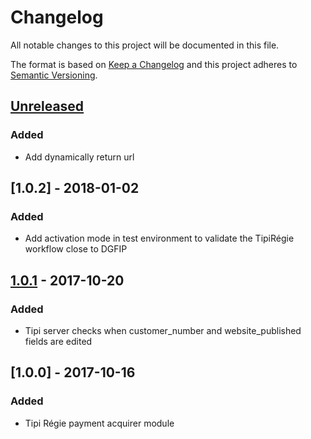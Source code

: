 # Changelog
All notable changes to this project will be documented in this file.

The format is based on [Keep a Changelog](http://keepachangelog.com/en/1.0.0/)
and this project adheres to [Semantic Versioning](http://semver.org/spec/v2.0.0.html).

## [Unreleased]
### Added
- Add dynamically return url

## [1.0.2] - 2018-01-02
### Added
- Add activation mode in test environment to validate the TipiRégie workflow close to DGFIP

## [1.0.1] - 2017-10-20
### Added
- Tipi server checks when customer_number and website_published fields are edited

## [1.0.0] - 2017-10-16
### Added
- Tipi Régie payment acquirer module

[Unreleased]: https://github.com/Horanet/payment_tipiregie/compare/1.0.1...HEAD
[1.0.1]: https://github.com/Horanet/payment_tipiregie/compare/1.0.0...1.0.1